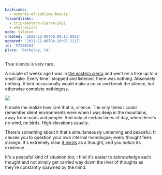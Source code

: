 ```yaml
---
backlinks:
  - moments-of-sublime-beauty
forwardlinks:
  - trip-eastern-sierra-2021
  - what-exists
node: Silence
created: '2021-12-06T06:09:17.091Z'
updated: '2021-12-06T06:20:07.211Z'
id: '57508163'
place: 'Berkeley, CA'
---
```

True silence is very rare. 

A couple of weeks ago I was in [the eastern sierra](trip-eastern-sierra-2021.md) and went on a hike up to a small lake. Every time I stopped and listened, there was nothing. Absolutely nothing. A bird occasionally would make a noise and break the silence, but otherwise complete nothingess. 

![](images/57508163/QZPEoHXnhr.webp " ")

It made me realize how rare that is, silence. The only times I could remember silent environments were when I was deep in the mountains, away from roads and people. And only at certain times of day, when there's no wind, no birds. High elevations usually. 

There's something about it that's simultaneously unnerving and peaceful. It causes you to question your own internal monologue; every thought feels strange. It's extremely clear [it exists](what-exists.md) as a thought, and you *notice* its existence. 

It's a peaceful kind of situation too; I find it's easier to acknowledge each thought and not simply get carried way down the river of thoughts as they're constantly spawned by the mind. 
